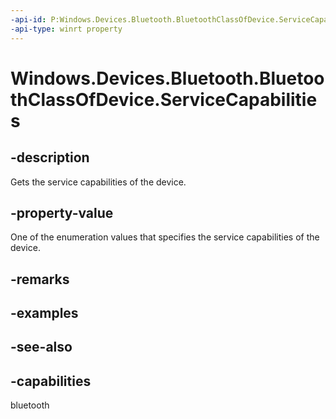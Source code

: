 ```yaml
---
-api-id: P:Windows.Devices.Bluetooth.BluetoothClassOfDevice.ServiceCapabilities
-api-type: winrt property
---
```


<!-- Property syntax
public Windows.Devices.Bluetooth.BluetoothServiceCapabilities ServiceCapabilities { get; }
-->

# Windows.Devices.Bluetooth.BluetoothClassOfDevice.ServiceCapabilities

## -description
Gets the service capabilities of the device.

## -property-value
One of the enumeration values that specifies the service capabilities of the device.

## -remarks

## -examples

## -see-also


## -capabilities
bluetooth